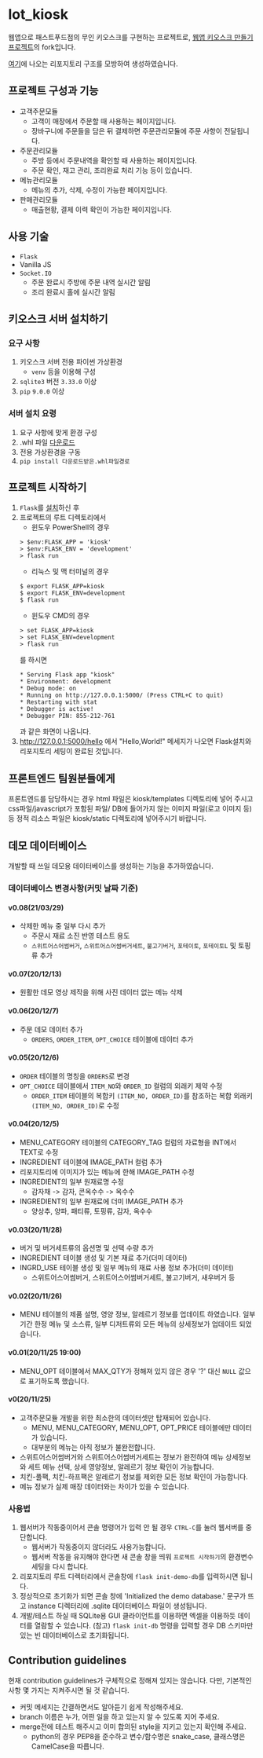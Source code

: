 # lot_kiosk
웹앱으로 패스트푸드점의 무인 키오스크를 구현하는 프로젝트로,
[웹앱 키오스크 만들기 프로젝트](https://github.com/joons5834/lot_kiosk)의 fork입니다.

[여기](https://flask.palletsprojects.com/en/1.1.x/tutorial/layout/)에 나오는 리포지토리 구조를 모방하여 생성하였습니다.

## 프로젝트 구성과 기능
 * 고객주문모듈
   * 고객이 매장에서 주문할 때 사용하는 페이지입니다.
   * 장바구니에 주문들을 담은 뒤 결제하면 주문관리모듈에 주문 사항이 전달됩니다.
 * 주문관리모듈
   * 주방 등에서 주문내역을 확인할 때 사용하는 페이지입니다.
   * 주문 확인, 재고 관리, 조리완료 처리 기능 등이 있습니다.
 * 메뉴관리모듈
   * 메뉴의 추가, 삭제, 수정이 가능한 페이지입니다.
 * 판매관리모듈
   * 매출현황, 결제 이력 확인이 가능한 페이지입니다.

## 사용 기술
* `Flask`
* Vanilla JS
* `Socket.IO`
  * 주문 완료시 주방에 주문 내역 실시간 알림
  * 조리 완료시 홀에 실시간 알림

[//]: # (todo: write getting started for users)

## 키오스크 서버 설치하기 
### 요구 사항
1. 키오스크 서버 전용 파이썬 가상환경
   * `venv` 등을 이용해 구성
1. `sqlite3` 버전 `3.33.0` 이상
1. `pip` `9.0.0` 이상

### 서버 설치 요령
1. 요구 사항에 맞게 환경 구성
1. .whl 파일 [다운로드](https://www.mediafire.com/file/lmornoboce6rzzx/kiosk-1.0.0-py3-none-any.whl/file)
1. 전용 가상환경을 구동
1. `pip install 다운로드받은.whl파일경로`

[//]: # (todo: write getting started for users)

## 프로젝트 시작하기
1. `Flask`를 [설치](https://flask.palletsprojects.com/en/1.1.x/installation/#installation)하신 후 
1. 프로젝트의 루트 디렉토리에서
   * 윈도우 PowerShell의 경우  
    ```
    > $env:FLASK_APP = 'kiosk'
    > $env:FLASK_ENV = 'development'
    > flask run
    ```
   * 리눅스 및 맥 터미널의 경우  
   ```
   $ export FLASK_APP=kiosk
   $ export FLASK_ENV=development
   $ flask run
   ```
   * 윈도우 CMD의 경우  
    ```
    > set FLASK_APP=kiosk
    > set FLASK_ENV=development
    > flask run
    ```
    를 하시면
   ```
   * Serving Flask app "kiosk"
   * Environment: development
   * Debug mode: on
   * Running on http://127.0.0.1:5000/ (Press CTRL+C to quit)
   * Restarting with stat
   * Debugger is active!
   * Debugger PIN: 855-212-761
   ```
    과 같은 화면이 나옵니다.
1. http://127.0.0.1:5000/hello 에서 "Hello,World!" 메세지가 나오면 Flask설치와 리포지토리 세팅이 완료된 것입니다.
## 프론트엔드 팀원분들에게
프론트엔드를 담당하시는 경우 html 파일은 kiosk/templates 디렉토리에 넣어 주시고 css파일/javascript가 포함된 파일/
DB에 들어가지 않는 이미지 파일(로고 이미지 등) 등 정적 리소스 파일은 kiosk/static 디렉토리에 넣어주시기 바랍니다. 
## 데모 데이터베이스
개발할 때 쓰일 데모용 데이터베이스를 생성하는 기능을 추가하였습니다.
### 데이터베이스 변경사항(커밋 날짜 기준)
#### v0.08(21/03/29)
* 삭제한 메뉴 중 일부 다시 추가
  * 주문시 재료 소진 반영 테스트 용도
  * `스위트어스어썸버거`, `스위트어스어썸버거세트`, `불고기버거`, `포테이토`, `포테이토L` 및 토핑류 추가
#### v0.07(20/12/13)
* 원활한 데모 영상 제작을 위해 사진 데이터 없는 메뉴 삭제
#### v0.06(20/12/7)
* 주문 데모 데이터 추가
  * `ORDERS`, `ORDER_ITEM`, `OPT_CHOICE` 테이블에 데이터 추가
#### v0.05(20/12/6)
* `ORDER` 테이블의 명칭을 `ORDERS`로 변경
* `OPT_CHOICE` 테이블에서 `ITEM_NO`와 `ORDER_ID` 컬럼의 외래키 제약 수정
  * `ORDER_ITEM` 테이블의 복합키 `(ITEM_NO, ORDER_ID)`를 참조하는 복합 외래키 `(ITEM_NO, ORDER_ID)`로 수정
#### v0.04(20/12/5)
* MENU_CATEGORY 테이블의 CATEGORY_TAG 컬럼의 자료형을 INT에서 TEXT로 수정
* INGREDIENT 테이블에 IMAGE_PATH 컬럼 추가
* 리포지토리에 이미지가 있는 메뉴에 한해 IMAGE_PATH 수정
* INGREDIENT의 일부 원재료명 수정
  * 감자채 -> 감자, 콘옥수수 -> 옥수수
* INGREDIENT의 일부 원재료에 더미 IMAGE_PATH 추가
  * 양상추, 양파, 패티류, 토핑류, 감자, 옥수수
#### v0.03(20/11/28)
* 버거 및 버거세트류의 옵션명 및 선택 수량 추가
* INGREDIENT 테이블 생성 및 기본 재료 추가(더미 데이터)
* INGRD_USE 테이블 생성 및 일부 메뉴의 재료 사용 정보 추가(더미 데이터)
  * 스위트어스어썸버거, 스위트어스어썸버거세트, 불고기버거, 새우버거 등
#### v0.02(20/11/26)
* MENU 테이블의 제품 설명, 영양 정보, 알레르기 정보를 업데이트 하였습니다. 일부 기간 한정 메뉴 및 소스류, 일부 디저트류외 모든 메뉴의 상세정보가 업데이트 되었습니다.
#### v0.01(20/11/25 19:00)
* MENU_OPT 테이블에서 MAX_QTY가 정해져 있지 않은 경우 '?' 대신 `NULL` 값으로 표기하도록 했습니다.
#### v0(20/11/25)
* 고객주문모듈 개발을 위한 최소한의 데이터셋만 탑재되어 있습니다. 
  * MENU, MENU_CATEGORY, MENU_OPT, OPT_PRICE 테이블에만 데이터가 있습니다.
  * 대부분의 메뉴는 아직 정보가 불완전합니다.
* 스위트어스어썸버거와 스위트어스어썸버거세트는 정보가 완전하여 메뉴 상세정보와 세트 메뉴 선택, 상세 영양정보, 알레르기 정보 확인이 가능합니다.
* 치킨-풀팩, 치킨-하프팩은 알레르기 정보를 제외한 모든 정보 확인이 가능합니다.
* 메뉴 정보가 실제 매장 데이터와는 차이가 있을 수 있습니다.

### 사용법
1. 웹서버가 작동중이어서 콘솔 명령어가 입력 안 될 경우 `CTRL-C`를 눌러 웹서버를 중단합니다. 
   * 웹서버가 작동중이지 않더라도 사용가능합니다.
   * 웹서버 작동을 유지해야 한다면 새 콘솔 창을 띄워 `프로젝트 시작하기`의 환경변수 세팅을 다시 합니다.
1. 리포지토리 루트 디렉터리에서 콘솔창에 `flask init-demo-db`를 입력하시면 됩니다. 
1. 정상적으로 초기화가 되면
콘솔 창에 'Initialized the demo database.' 문구가 뜨고 instance 디렉터리에 .sqlite 데이터베이스 파일이 생성됩니다. 
1. 개발/테스트 하실 때 SQLite용 GUI 클라이언트를 이용하면 엑셀을 이용하듯 데이터를 열람할 수 있습니다.
(참고) `flask init-db` 명령을 입력할 경우 DB 스키마만 있는 빈 데이터베이스로 초기화됩니다.
## Contribution guidelines
현재 contribution guidelines가 구체적으로 정해져 있지는 않습니다. 다만, 기본적인 사항 몇 가지는 지켜주시면 될 것 같습니다.
* 커밋 메세지는 간결하면서도 알아듣기 쉽게 작성해주세요.
* branch 이름은 누가, 어떤 일을 하고 있는지 알 수 있도록 지어 주세요.
* merge전에 테스트 해주시고 이미 합의된 style을 지키고 있는지 확인해 주세요.
  * python의 경우 PEP8을 준수하고 변수/함수명은 snake_case, 클래스명은 CamelCase을 따릅니다.

